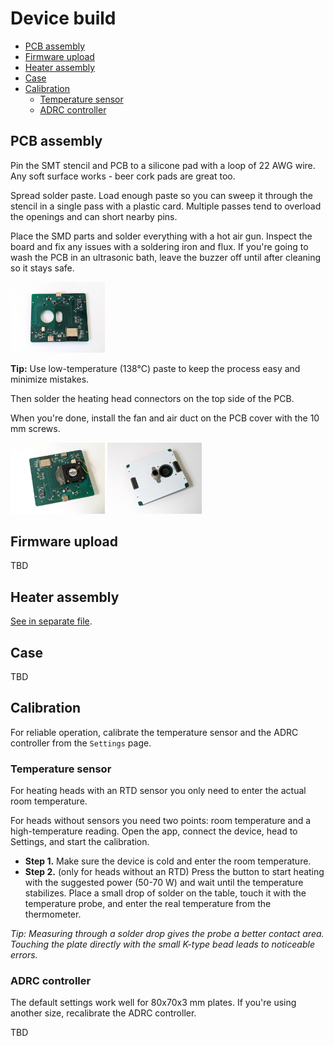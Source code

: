 Device build <!-- omit in toc -->
============

- [PCB assembly](#pcb-assembly)
- [Firmware upload](#firmware-upload)
- [Heater assembly](#heater-assembly)
- [Case](#case)
- [Calibration](#calibration)
  - [Temperature sensor](#temperature-sensor)
  - [ADRC controller](#adrc-controller)


## PCB assembly

Pin the SMT stencil and PCB to a silicone pad with a loop of 22 AWG wire. Any
soft surface works - beer cork pads are great too.

Spread solder paste. Load enough paste so you can sweep it through the stencil
in a single pass with a plastic card. Multiple passes tend to overload the
openings and can short nearby pins.

Place the SMD parts and solder everything with a hot air gun. Inspect the board
and fix any issues with a soldering iron and flux. If you're going to wash the
PCB in an ultrasonic bath, leave the buzzer off until after cleaning so it
stays safe.

<img src="./images/pcb_bottom_no_fan.jpg" width="30%">

**Tip:** Use low-temperature (138°C) paste to keep the process easy and minimize
mistakes.

Then solder the heating head connectors on the top side of the PCB.

When you're done, install the fan and air duct on the PCB cover with the 10 mm
screws.

<img src="./images/pcb_with_fan.jpg" width="30%"> <img src="./images/pcb_with_fan_top.jpg" width="30%">


## Firmware upload

TBD


## Heater assembly

[See in separate file](./heater_assembly.md).


## Case

TBD


## Calibration

For reliable operation, calibrate the temperature sensor and the ADRC
controller from the `Settings` page.

### Temperature sensor

For heating heads with an RTD sensor you only need to enter the actual room
temperature.

For heads without sensors you need two points: room temperature and a
high-temperature reading. Open the app, connect the device, head to Settings,
and start the calibration.

- **Step 1.** Make sure the device is cold and enter the room temperature.
- **Step 2.** (only for heads without an RTD) Press the button to start heating
  with the suggested power (50-70 W) and wait until the temperature stabilizes.
  Place a small drop of solder on the table, touch it with the temperature
  probe, and enter the real temperature from the thermometer.

*Tip: Measuring through a solder drop gives the probe a better contact area.
Touching the plate directly with the small K-type bead leads to noticeable
errors.*

### ADRC controller

The default settings work well for 80x70x3 mm plates. If you're using another
size, recalibrate the ADRC controller.

TBD
